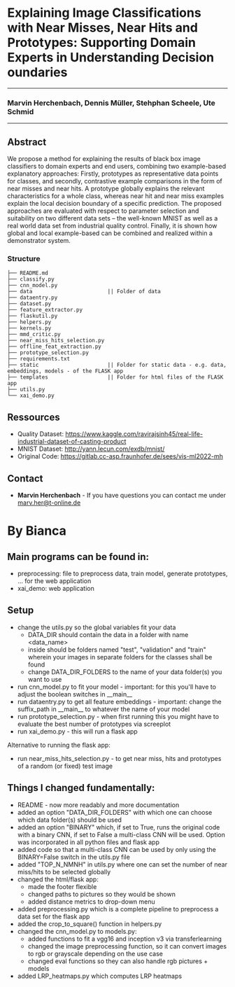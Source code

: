 # Explaining Image Classifications with Near Misses, Near Hits and Prototypes: Supporting Domain Experts in Understanding Decision oundaries
___
###  Marvin Herchenbach, Dennis Müller, Stehphan Scheele, Ute Schmid
___

## Abstract

We propose a method for explaining the results of black box image classifiers to domain experts and end users, combining two example-based explanatory approaches: Firstly, prototypes as representative data points for classes, and secondly, contrastive example comparisons in the form of near misses and near hits. A prototype globally explains the relevant characteristics for a whole class, whereas near hit and near miss examples explain the local decision boundary of a specific prediction. The proposed approaches are evaluated with respect to parameter selection and suitability on two different data sets – the well-known MNIST as well as a real world data set from industrial quality control. Finally, it is shown how global and local example-based can be combined and realized within a demonstrator system.

### Structure

```  
├── README.md
├── classify.py
├── cnn_model.py
├── data                        || Folder of data
├── dataentry.py
├── dataset.py
├── feature_extractor.py
├── flaskutil.py
├── helpers.py
├── kernels.py
├── mmd_critic.py
├── near_miss_hits_selection.py
├── offline_feat_extraction.py
├── prototype_selection.py
├── requirements.txt
├── static                      || Folder for static data - e.g. data, embeddings, models - of the FLASK app
├── templates                   || Folder for html files of the FLASK app
├── utils.py
└── xai_demo.py

```

## Ressources

- Quality Dataset: https://www.kaggle.com/ravirajsinh45/real-life-industrial-dataset-of-casting-product
- MNIST Dataset: http://yann.lecun.com/exdb/mnist/
- Original Code: https://gitlab.cc-asp.fraunhofer.de/sees/vis-ml2022-mh

## Contact

* **Marvin Herchenbach** - If you have questions you can contact me under marv.her@t-online.de

# By Bianca

## Main programs can be found in:
- preprocessing: file to preprocess data, train model, generate prototypes, ... for the web
application
- xai_demo: web application

## Setup
- change the utils.py so the global variables fit your data
  - DATA_DIR should contain the data in a folder with name <data_name>
  - inside should be folders named "test", "validation" and "train" wherein your images in separate folders for the classes shall be found
  - change DATA_DIR_FOLDERS to the name of your data folder(s) you want to use
- run cnn_model.py to fit your model - important: for this you'll have to adjust the boolean switches in \_\_main__
- run dataentry.py to get all feature embeddings - important: change the suffix_path in \_\_main__ to whatever the name of your model
- run prototype_selection.py - when first running this you might have to evaluate the best number of prototypes via screeplot
- run xai_demo.py - this will run a flask app

Alternative to running the flask app:
- run near_miss_hits_selection.py - to get near miss, hits and prototypes of a random (or fixed) test image

## Things I changed fundamentally:
- README - now more readably and more documentation
- added an option "DATA_DIR_FOLDERS" with which one can choose which data folder(s) should be used
- added an option "BINARY" which, if set to True, runs the original code with a binary CNN, if set to False a
multi-class CNN will be used. Option was incorporated in all python files and flask app
- added code so that a multi-class CNN can be used by only using the BINARY=False switch in the utils.py file
- added "TOP_N_NMNH" in utils.py where one can set the number of near miss/hits to be selected globally
- changed the html/flask app:
  - made the footer flexible
  - changed paths to pictures so they would be shown
  - added distance metrics to drop-down menu
- added preprocessing.py which is a complete pipeline to preprocess a data set for the 
flask app
- added the crop_to_square() function in helpers.py
- changed the cnn_model.py to models.py:
  - added functions to fit a vgg16 and inception v3 via transferlearning
  - changed the image preprocessing function, so it can convert images to rgb or
  grayscale depending on the use case
  - changed eval functions so they can also handle rgb pictures + models
- added LRP_heatmaps.py which computes LRP heatmaps
